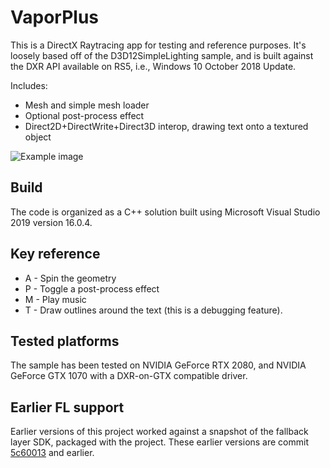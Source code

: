 # VaporPlus
This is a DirectX Raytracing app for testing and reference purposes. It's loosely based off of the D3D12SimpleLighting sample, and is built against the DXR API available on RS5, i.e., Windows 10 October 2018 Update.

Includes:
* Mesh and simple mesh loader
* Optional post-process effect
* Direct2D+DirectWrite+Direct3D interop, drawing text onto a textured object

![Example image](https://raw.githubusercontent.com/clandrew/vapor/master/Images/Default.gif "Example image")

## Build
The code is organized as a C++ solution built using Microsoft Visual Studio 2019 version 16.0.4.

## Key reference
* A - Spin the geometry
* P - Toggle a post-process effect
* M - Play music
* T - Draw outlines around the text (this is a debugging feature).

## Tested platforms
The sample has been tested on NVIDIA GeForce RTX 2080, and NVIDIA GeForce GTX 1070 with a DXR-on-GTX compatible driver.

## Earlier FL support
Earlier versions of this project worked against a snapshot of the fallback layer SDK, packaged with the project. These earlier versions are commit [5c60013](https://github.com/clandrew/vapor/commit/5c600131c5633cd7eb85a31c3b14c5730a89ad90) and earlier. 
